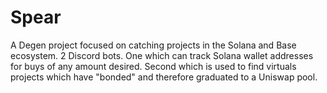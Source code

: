 # Spear
A Degen project focused on catching projects in the Solana and Base ecosystem.  2 Discord bots.  One which can track Solana wallet addresses for buys of any amount desired.  Second which is used to find virtuals projects which have "bonded" and therefore graduated to a Uniswap pool.
